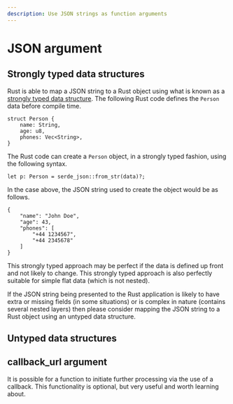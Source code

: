 ```yaml
---
description: Use JSON strings as function arguments
---
```


# JSON argument

## Strongly typed data structures
Rust is able to map a JSON string to a Rust object using what is known as a [strongly typed data structure](https://docs.serde.rs/serde_json/#parsing-json-as-strongly-typed-data-structures). The following Rust code defines the `Person` data before compile time.

```
struct Person {
    name: String,
    age: u8,
    phones: Vec<String>,
}
```
The Rust code can create a `Person` object, in a strongly typed fashion, using the following syntax.
```
let p: Person = serde_json::from_str(data)?;
```
In the case above, the JSON string used to create the object would be as follows.
```
{
	"name": "John Doe",
	"age": 43,
	"phones": [
		"+44 1234567",
		"+44 2345678"
	]
}
```
This strongly typed approach may be perfect if the data is defined up front and not likely to change.
This strongly typed approach is also perfectly suitable for simple flat data (which is not nested).

If the JSON string being presented to the Rust application is likely to have extra or missing fields (in some situations) or is complex in nature (contains several nested layers) then please consider mapping the JSON string to a Rust object using an untyped data structure.

## Untyped data structures

## callback_url argument
It is possible for a function to initiate further processing via the use of a callback. This functionality is optional, but very useful and worth learning about.

